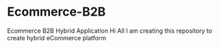 # Ecommerce-B2B
Ecommerce B2B Hybrid Application
Hi All I am creating this repository to create hybrid eCommerce platform 
